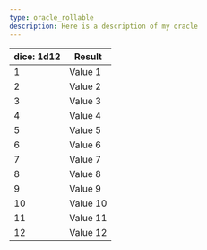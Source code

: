 ```yaml
---
type: oracle_rollable
description: Here is a description of my oracle
---
```


| dice: 1d12 | Result   |
| ---------- | -------- |
| 1          | Value 1  |
| 2          | Value 2  |
| 3          | Value 3  |
| 4          | Value 4  |
| 5          | Value 5  |
| 6          | Value 6  |
| 7          | Value 7  |
| 8          | Value 8  |
| 9          | Value 9  |
| 10         | Value 10 |
| 11         | Value 11 |
| 12         | Value 12 |
